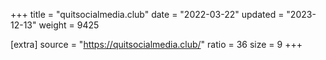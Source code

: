 +++
title = "quitsocialmedia.club"
date = "2022-03-22"
updated = "2023-12-13"
weight = 9425

[extra]
source = "https://quitsocialmedia.club/"
ratio = 36
size = 9
+++
